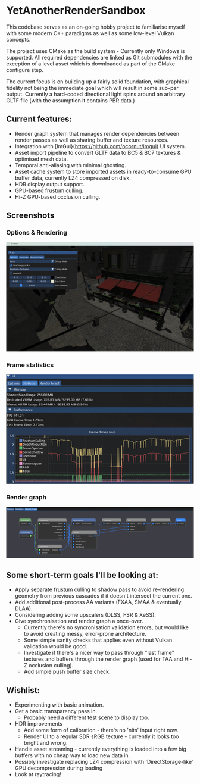 # YetAnotherRenderSandbox

This codebase serves as an on-going hobby project to familiarise myself with some modern C++ paradigms as well as some low-level Vulkan concepts.

The project uses CMake as the build system - Currently only Windows is supported. All required dependencies are linked as Git submodules with the exception of a level asset which is downloaded as part of the CMake configure step.

The current focus is on building up a fairly solid foundation, with graphical fidelity not being the immediate goal which will result in some sub-par output. Currently a hard-coded directional light spins around an arbitrary GLTF file (with the assumption it contains PBR data.)

## Current features:
* Render graph system that manages render dependencies between render passes as well as sharing buffer and texture resources.
* Integration with [ImGui}(https://github.com/ocornut/imgui) UI system.
* Asset import pipeline to convert GLTF data to BC5 & BC7 textures & optimised mesh data.
* Temporal anti-aliasing with minimal ghosting.
* Asset cache system to store imported assets in ready-to-consume GPU buffer data, currently LZ4 compressed on disk.
* HDR display output support.
* GPU-based frustum culling.
* Hi-Z GPU-based occlusion culling.

## Screenshots
### Options & Rendering
![preview](ReadmeAssets/preview_v4.png)

### Frame statistics
![stats](ReadmeAssets/stats.png)

### Render graph
![render_graph](ReadmeAssets/render_graph.png)

## Some short-term goals I'll be looking at:
* Apply separate frustum culling to shadow pass to avoid re-rendering geometry from previous cascades if it doesn't intersect the current one.
* Add additional post-process AA variants (FXAA, SMAA & eventually DLAA).
* Considering adding some upscalers (DLSS, FSR & XeSS).
* Give synchronisation and render graph a once-over.
	* Currently there's no syncronisation validation errors, but would like to avoid creating messy, error-prone architecture.
	* Some simple sanity checks that applies even without Vulkan validation would be good.
	* Investigate if there's a nicer way to pass through "last frame" textures and buffers through the render graph (used for TAA and Hi-Z occlusion culling).
	* Add simple push buffer size check.

## Wishlist:
* Experimenting with basic animation.
* Get a basic transparency pass in.
	* Probably need a different test scene to display too.
* HDR improvements
	* Add some form of calibration - there's no 'nits' input right now.
	* Render UI to a regular SDR sRGB texture - currently it looks too bright and wrong.
* Handle asset streaming - currently everything is loaded into a few big buffers with no cheap way to load new data in.
* Possibly investigate replacing LZ4 compression with 'DirectStorage-like' GPU decompression during loading
* Look at raytracing!